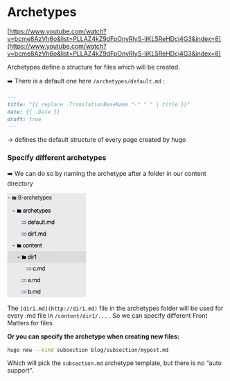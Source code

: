 # Archetypes

[https://www.youtube.com/watch?v=bcme8AzVh6o&list=PLLAZ4kZ9dFpOnyRlyS-liKL5ReHDcj4G3&index=8](https://www.youtube.com/watch?v=bcme8AzVh6o&list=PLLAZ4kZ9dFpOnyRlyS-liKL5ReHDcj4G3&index=8)

Archetypes define a structure for files which will be created.

➡️ There is a default one here `/archetypes/default.md` :

```markdown
---
title: "{{ replace .TranslationBaseName "-" " " | title }}"
date: {{ .Date }}
draft: true
---
```

→ defines the default structure of every page created by hugo

### Specify different archetypes

➡️ We can do so by naming the archetype after a folder in our content directory

![Archetypes%20d1b729353c224ccdb70567094442e949/Untitled.png](Archetypes%20d1b729353c224ccdb70567094442e949/Untitled.png)

The `[dir1.md](http://dir1.md)` file in the archetypes folder will be used for every .md file in `/content/dir1/...` . So we can specify different Front Matters for files.

**Or you can specify the archetype when creating new files:**

```bash
hugo new --kind subsection blog/subsection/mypost.md
```

Which will pick the `subsection.md` archetype template, but there is no “auto support”.